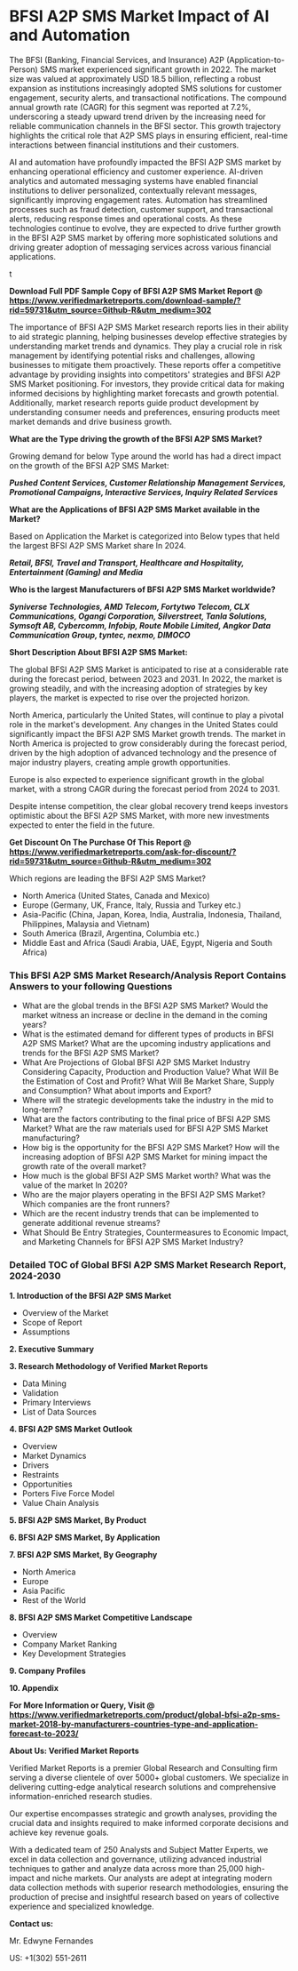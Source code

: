 <meta name="title" content="Global BFSI A2P SMS Market Impact of AI and Automation"><meta name="description" content="The BFSI (Banking, Financial Services, and Insurance) A2P (Application-to-Person) SMS market experienced significant growth in 2022. The market size was valued at appr"><meta name="title" content="BFSI A2P SMS Market Size, Share, Scope, Trends, Growth, Opportunities, Analysis, Forecast"><h1>BFSI A2P SMS Market Impact of AI and Automation</h1><p>The BFSI (Banking, Financial Services, and Insurance) A2P (Application-to-Person) SMS market experienced significant growth in 2022. The market size was valued at approximately USD 18.5 billion, reflecting a robust expansion as institutions increasingly adopted SMS solutions for customer engagement, security alerts, and transactional notifications. The compound annual growth rate (CAGR) for this segment was reported at 7.2%, underscoring a steady upward trend driven by the increasing need for reliable communication channels in the BFSI sector. This growth trajectory highlights the critical role that A2P SMS plays in ensuring efficient, real-time interactions between financial institutions and their customers.</p><p>AI and automation have profoundly impacted the BFSI A2P SMS market by enhancing operational efficiency and customer experience. AI-driven analytics and automated messaging systems have enabled financial institutions to deliver personalized, contextually relevant messages, significantly improving engagement rates. Automation has streamlined processes such as fraud detection, customer support, and transactional alerts, reducing response times and operational costs. As these technologies continue to evolve, they are expected to drive further growth in the BFSI A2P SMS market by offering more sophisticated solutions and driving greater adoption of messaging services across various financial applications.</p>t</p><p id="" class=""><strong>Download Full PDF Sample Copy of BFSI A2P SMS Market Report @ <a href="https://www.verifiedmarketreports.com/download-sample/?rid=59731&utm_source=Github-R&utm_medium=302" target="_blank">https://www.verifiedmarketreports.com/download-sample/?rid=59731&utm_source=Github-R&utm_medium=302</a></strong></p><p>The importance of&nbsp;BFSI A2P SMS Market research reports lies in their ability to aid strategic planning, helping businesses develop effective strategies by understanding market trends and dynamics. They play a crucial role in risk management by identifying potential risks and challenges, allowing businesses to mitigate them proactively. These reports offer a competitive advantage by providing insights into competitors' strategies and BFSI A2P SMS Market positioning. For investors, they provide critical data for making informed decisions by highlighting market forecasts and growth potential. Additionally, market research reports guide product development by understanding consumer needs and preferences, ensuring products meet market demands and drive business growth.</p><p><strong>What are the&nbsp;Type driving the growth of the BFSI A2P SMS Market?</strong></p><p id="" class="">Growing demand for below Type around the world has had a direct impact on the growth of the BFSI A2P SMS Market:</p><em><strong>Pushed Content Services, Customer Relationship Management Services, Promotional Campaigns, Interactive Services, Inquiry Related Services</strong></em></p><strong>What are the&nbsp;Applications&nbsp;of BFSI A2P SMS Market available in the Market?</strong></p><p id="" class="">Based on Application the Market is categorized into Below types that held the largest BFSI A2P SMS Market share In 2024.</p><em><strong>Retail, BFSI, Travel and Transport, Healthcare and Hospitality, Entertainment (Gaming) and Media</strong></em></p><strong>Who is the largest Manufacturers of BFSI A2P SMS Market worldwide?</strong></p><p><em><strong>Syniverse Technologies, AMD Telecom, Fortytwo Telecom, CLX Communications, Ogangi Corporation, Silverstreet, Tanla Solutions, Symsoft AB, Cybercomm, Infobip, Route Mobile Limited, Angkor Data Communication Group, tyntec, nexmo, DIMOCO</strong></em></p><p id="" class=""><strong>Short Description About BFSI A2P SMS Market:</strong></p><p>The global BFSI A2P SMS Market is anticipated to rise at a considerable rate during the forecast period, between 2023 and 2031. In 2022, the market is growing steadily, and with the increasing adoption of strategies by key players, the market is expected to rise over the projected horizon.</p><p>North America, particularly the United States, will continue to play a pivotal role in the market's development. Any changes in the United States could significantly impact the BFSI A2P SMS Market growth trends. The market in North America is projected to grow considerably during the forecast period, driven by the high adoption of advanced technology and the presence of major industry players, creating ample growth opportunities.</p><p>Europe is also expected to experience significant growth in the global market, with a strong CAGR during the forecast period from 2024 to 2031.</p><p>Despite intense competition, the clear global recovery trend keeps investors optimistic about the BFSI A2P SMS Market, with more new investments expected to enter the field in the future.</p><p id="" class=""><strong>Get Discount On The Purchase Of This Report @ <a href="https://www.verifiedmarketreports.com/ask-for-discount/?rid=59731&utm_source=Github-R&utm_medium=302" target="_blank">https://www.verifiedmarketreports.com/ask-for-discount/?rid=59731&utm_source=Github-R&utm_medium=302</a></strong></p>Which regions are leading the BFSI A2P SMS Market?</p><ul><li>North America (United States, Canada and Mexico)</li><li>Europe (Germany, UK, France, Italy, Russia and Turkey etc.)</li><li>Asia-Pacific (China, Japan, Korea, India, Australia, Indonesia, Thailand, Philippines, Malaysia and Vietnam)</li><li>South America (Brazil, Argentina, Columbia etc.)</li><li>Middle East and Africa (Saudi Arabia, UAE, Egypt, Nigeria and South Africa)</li></ul><h3 id="" class="">This BFSI A2P SMS Market Research/Analysis Report Contains Answers to your following Questions</h3><ul><li>What are the global trends in the BFSI A2P SMS Market? Would the market witness an increase or decline in the demand in the coming years?</li><li>What is the estimated demand for different types of products in BFSI A2P SMS Market? What are the upcoming industry applications and trends for the BFSI A2P SMS Market?</li><li>What Are Projections of Global BFSI A2P SMS Market Industry Considering Capacity, Production and Production Value? What Will Be the Estimation of Cost and Profit? What Will Be Market Share, Supply and Consumption? What about imports and Export?</li><li>Where will the strategic developments take the industry in the mid to long-term?</li><li>What are the factors contributing to the final price of BFSI A2P SMS Market? What are the raw materials used for BFSI A2P SMS Market manufacturing?</li><li>How big is the opportunity for the BFSI A2P SMS Market? How will the increasing adoption of BFSI A2P SMS Market for mining impact the growth rate of the overall market?</li><li>How much is the global BFSI A2P SMS Market worth? What was the value of the market In 2020?</li><li>Who are the major players operating in the BFSI A2P SMS Market? Which companies are the front runners?</li><li>Which are the recent industry trends that can be implemented to generate additional revenue streams?</li><li>What Should Be Entry Strategies, Countermeasures to Economic Impact, and Marketing Channels for BFSI A2P SMS Market Industry?</li></ul><h3 id="" class="">Detailed TOC of Global BFSI A2P SMS Market Research Report, 2024-2030</h3><p id="" class=""><strong>1. Introduction of the BFSI A2P SMS Market</strong></p><ul><li>Overview of the Market</li><li>Scope of Report</li><li>Assumptions</li></ul><p id="" class=""><strong>2. Executive Summary</strong></p><p id="" class=""><strong>3. Research Methodology of Verified Market Reports</strong></p><ul><li>Data Mining</li><li>Validation</li><li>Primary Interviews</li><li>List of Data Sources</li></ul><p id="" class=""><strong>4. BFSI A2P SMS Market Outlook</strong></p><ul><li>Overview</li><li>Market Dynamics</li><li>Drivers</li><li>Restraints</li><li>Opportunities</li><li>Porters Five Force Model</li><li>Value Chain Analysis</li></ul><p id="" class=""><strong>5. BFSI A2P SMS Market, By Product</strong></p><p id="" class=""><strong>6. BFSI A2P SMS Market, By Application</strong></p><p id="" class=""><strong>7. BFSI A2P SMS Market, By Geography</strong></p><ul><li>North America</li><li>Europe</li><li>Asia Pacific</li><li>Rest of the World</li></ul><p id="" class=""><strong>8. BFSI A2P SMS Market Competitive Landscape</strong></p><ul><li>Overview</li><li>Company Market Ranking</li><li>Key Development Strategies</li></ul><p id="" class=""><strong>9. Company Profiles</strong></p><p id="" class=""><strong>10. Appendix</strong></p><p id="" class=""><strong>For More Information or Query, Visit @ <a href="https://www.verifiedmarketreports.com/product/global-bfsi-a2p-sms-market-2018-by-manufacturers-countries-type-and-application-forecast-to-2023/" target="_blank">https://www.verifiedmarketreports.com/product/global-bfsi-a2p-sms-market-2018-by-manufacturers-countries-type-and-application-forecast-to-2023/</a></strong></p><p id="" class=""><strong>About Us: Verified Market Reports</strong></p><p id="" class="">Verified Market Reports is a premier Global Research and Consulting firm serving a diverse clientele of over 5000+ global customers. We specialize in delivering cutting-edge analytical research solutions and comprehensive information-enriched research studies.</p><p id="" class="">Our expertise encompasses strategic and growth analyses, providing the crucial data and insights required to make informed corporate decisions and achieve key revenue goals.</p><p id="" class="">With a dedicated team of 250 Analysts and Subject Matter Experts, we excel in data collection and governance, utilizing advanced industrial techniques to gather and analyze data across more than 25,000 high-impact and niche markets. Our analysts are adept at integrating modern data collection methods with superior research methodologies, ensuring the production of precise and insightful research based on years of collective experience and specialized knowledge.</p><p id="" class=""><strong>Contact us:</strong></p><p id="" class="">Mr. Edwyne Fernandes</p><p id="" class="">US: +1(302) 551-2611</p>